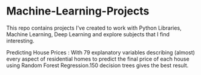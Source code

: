# Machine-Learning-Projects

This repo contains projects I've created to work with Python Libraries, Machine Learning, Deep Learning and explore
subjects that I find interesting.

Predicting House Prices : With 79 explanatory variables describing (almost) every aspect of residential homes to predict the final        price of each house using Random Forest Regression.150 decision trees gives the best result.

                             
                             
    

